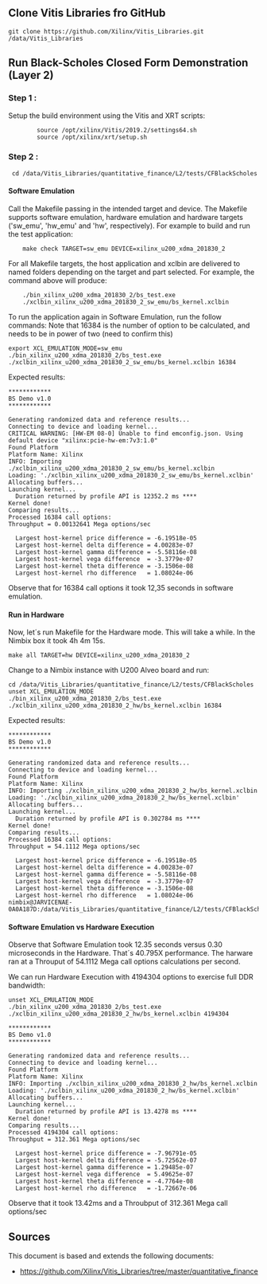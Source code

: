 ## Clone Vitis Libraries fro GitHub

```
git clone https://github.com/Xilinx/Vitis_Libraries.git /data/Vitis_Libraries
```

## Run Black-Scholes Closed Form Demonstration (Layer 2) 


### Step 1 :
Setup the build environment using the Vitis and XRT scripts:
````
        source /opt/xilinx/Vitis/2019.2/settings64.sh
        source /opt/xilinx/xrt/setup.sh
 ````
 
 ### Step 2 :
 ```
  cd /data/Vitis_Libraries/quantitative_finance/L2/tests/CFBlackScholes
  ```
 #### Software Emulation
Call the Makefile passing in the intended target and device. The Makefile supports software emulation, hardware emulation and hardware targets ('sw_emu', 'hw_emu' and 'hw', respectively). For example to build and run the test application:

        make check TARGET=sw_emu DEVICE=xilinx_u200_xdma_201830_2
        
For all Makefile targets, the host application and xclbin are delivered to named folders depending on the target and part selected. For example, the command above will produce:

        ./bin_xilinx_u200_xdma_201830_2/bs_test.exe
        ./xclbin_xilinx_u200_xdma_201830_2_sw_emu/bs_kernel.xclbin

To run the application again in Software Emulation, run the follow commands:
Note that 16384 is the number of option to be calculated, and needs to be in power of two (need to confirm this)

```
export XCL_EMULATION_MODE=sw_emu
./bin_xilinx_u200_xdma_201830_2/bs_test.exe ./xclbin_xilinx_u200_xdma_201830_2_sw_emu/bs_kernel.xclbin 16384
```

Expected results:
```
************
BS Demo v1.0
************

Generating randomized data and reference results...
Connecting to device and loading kernel...
CRITICAL WARNING: [HW-EM 08-0] Unable to find emconfig.json. Using default device "xilinx:pcie-hw-em:7v3:1.0"
Found Platform
Platform Name: Xilinx
INFO: Importing ./xclbin_xilinx_u200_xdma_201830_2_sw_emu/bs_kernel.xclbin
Loading: './xclbin_xilinx_u200_xdma_201830_2_sw_emu/bs_kernel.xclbin'
Allocating buffers...
Launching kernel...
  Duration returned by profile API is 12352.2 ms ****
Kernel done!
Comparing results...
Processed 16384 call options:
Throughput = 0.00132641 Mega options/sec

  Largest host-kernel price difference = -6.19518e-05
  Largest host-kernel delta difference = 4.00283e-07
  Largest host-kernel gamma difference = -5.58116e-08
  Largest host-kernel vega difference  = -3.3779e-07
  Largest host-kernel theta difference = -3.1506e-08
  Largest host-kernel rho difference   = 1.08024e-06
  ```
Observe that for 16384 call options it took 12,35 seconds in software emulation.

#### Run in Hardware
Now, let´s run Makefile for the Hardware mode.
This will take a while. In the Nimbix box it took 4h 4m 15s.
```
make all TARGET=hw DEVICE=xilinx_u200_xdma_201830_2
```

Change to a Nimbix instance with U200 Alveo board and run:
```
cd /data/Vitis_Libraries/quantitative_finance/L2/tests/CFBlackScholes
unset XCL_EMULATION_MODE
./bin_xilinx_u200_xdma_201830_2/bs_test.exe ./xclbin_xilinx_u200_xdma_201830_2_hw/bs_kernel.xclbin 16384
```

Expected results:
```
************
BS Demo v1.0
************

Generating randomized data and reference results...
Connecting to device and loading kernel...
Found Platform
Platform Name: Xilinx
INFO: Importing ./xclbin_xilinx_u200_xdma_201830_2_hw/bs_kernel.xclbin
Loading: './xclbin_xilinx_u200_xdma_201830_2_hw/bs_kernel.xclbin'
Allocating buffers...
Launching kernel...
  Duration returned by profile API is 0.302784 ms ****
Kernel done!
Comparing results...
Processed 16384 call options:
Throughput = 54.1112 Mega options/sec

  Largest host-kernel price difference = -6.19518e-05
  Largest host-kernel delta difference = 4.00283e-07
  Largest host-kernel gamma difference = -5.58116e-08
  Largest host-kernel vega difference  = -3.3779e-07
  Largest host-kernel theta difference = -3.1506e-08
  Largest host-kernel rho difference   = 1.08024e-06
nimbix@JARVICENAE-0A0A187D:/data/Vitis_Libraries/quantitative_finance/L2/tests/CFBlackScholes$
```

#### Software Emulation vs Hardware Execution
Observe that Software Emulation took 12.35 seconds versus 0.30 microseconds in the Hardware. That´s 40.795X performance.
The harware ran at a Throuput of 54.1112 Mega call options calculations per second.

We can run Hardware Execution with 4194304 options to exercise full DDR bandwidth:
```
unset XCL_EMULATION_MODE
./bin_xilinx_u200_xdma_201830_2/bs_test.exe ./xclbin_xilinx_u200_xdma_201830_2_hw/bs_kernel.xclbin 4194304

************
BS Demo v1.0
************

Generating randomized data and reference results...
Connecting to device and loading kernel...
Found Platform
Platform Name: Xilinx
INFO: Importing ./xclbin_xilinx_u200_xdma_201830_2_hw/bs_kernel.xclbin
Loading: './xclbin_xilinx_u200_xdma_201830_2_hw/bs_kernel.xclbin'
Allocating buffers...
Launching kernel...
  Duration returned by profile API is 13.4278 ms ****
Kernel done!
Comparing results...
Processed 4194304 call options:
Throughput = 312.361 Mega options/sec

  Largest host-kernel price difference = -7.96791e-05
  Largest host-kernel delta difference = -5.72562e-07
  Largest host-kernel gamma difference = 1.29485e-07
  Largest host-kernel vega difference  = 5.49625e-07
  Largest host-kernel theta difference = -4.7764e-08
  Largest host-kernel rho difference   = -1.72667e-06
```

Observe that it took 13.42ms and a Throubput of 312.361 Mega call options/sec


## Sources
This document is based and extends the following documents:
- https://github.com/Xilinx/Vitis_Libraries/tree/master/quantitative_finance
